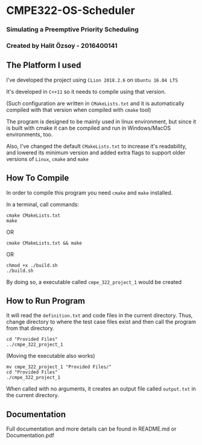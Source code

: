 # CMPE322-OS-Scheduler

### Simulating a Preemptive Priority Scheduling
### Created by Halit Özsoy - 2016400141

## The Platform I used
I've developed the project using `CLion 2018.2.6` on `Ubuntu 16.04 LTS`

It's developed in `C++11` so it needs to compile using that version. 

(Such configuration are written in `CMakeLists.txt` and it is automatically compiled with that version when compiled with `cmake` tool) 

The program is designed to be mainly used in linux environment, but since it is built with cmake it can be compiled and run in Windows/MacOS environments, too.

Also, I've changed the default `CMakeLists.txt` to increase it's readability, and lowered its minimum version and added extra flags to support older versions of `Linux`, `cmake` and `make`

## How To Compile

In order to compile this program you need `cmake` and `make` installed.

In a terminal, call commands:
```
cmake CMakeLists.txt
make
```
OR
```
cmake CMakeLists.txt && make
```
OR
```
chmod +x ./build.sh
./build.sh
```
By doing so, a executable called `cmpe_322_project_1` would be created


## How to Run Program
It will read the `definition.txt` and code files in the current directory.
Thus, change directory to where the test case files exist and then call the program from that directory.
```
cd "Provided Files"
../cmpe_322_project_1
```
(Moving the executable also works)
```
mv cmpe_322_project_1 "Provided Files/"
cd "Provided Files"
./cmpe_322_project_1
```
When called with no arguments, it creates an output file called `output.txt` in the current directory.

## Documentation

Full documentation and more details can be found in README.md or Documentation.pdf 